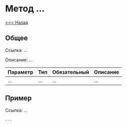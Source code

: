 # Метод ...

[<<< Назад](./../../)

## Общее

Ссылка: ...

Описание:
...

| Параметр | Тип | Обязательный | Описание |
|----------|-----|--------------|----------|
| ...      | ... | ...          | ...      | 


## Пример

Ссылка: ...

```php
...
```
